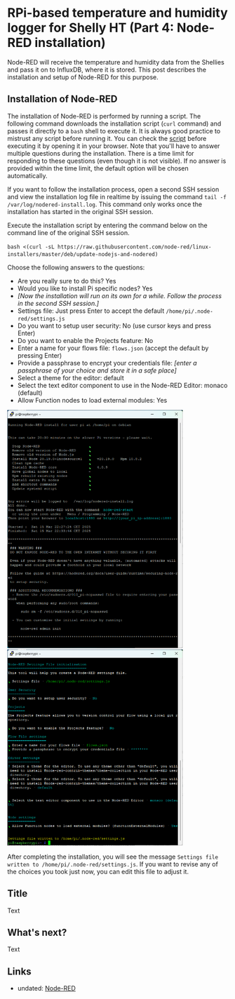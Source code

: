 # RPi-based temperature and humidity logger for Shelly HT (Part 4: Node-RED installation)

Node-RED will receive the temperature and humidity data from the Shellies and pass it on to InfluxDB, where it is stored. This post describes the installation and setup of Node-RED for this purpose.

## Installation of Node-RED

The installation of Node-RED is performed by running a script. The following command downloads the installation script (`curl` command) and passes it directly to a `bash` shell to execute it. It is always good practice to mistrust any script before running it. You can check the [script](https://raw.githubusercontent.com/node-red/linux-installers/master/deb/update-nodejs-and-nodered) before executing it by opening it in your browser. Note that you'll have to answer multiple questions during the installation. There is a time limit for responding to these questions (even though it is not visible). If no answer is provided within the time limit, the default option will be chosen automatically.

If you want to follow the installation process, open a second SSH session and view the installation log file in realtime by issuing the command `tail -f /var/log/nodered-install.log`. This command only works once the installation has started in the original SSH session.

Execute the installation script by entering the command below on the command line of the original SSH session.

`bash <(curl -sL https://raw.githubusercontent.com/node-red/linux-installers/master/deb/update-nodejs-and-nodered)`

Choose the following answers to the questions:
- Are you really sure to do this? Yes
- Would you like to install Pi specific nodes? Yes
- _[Now the installation will run on its own for a while. Follow the process in the second SSH session.]_
- Settings file: Just press Enter to accept the default `/home/pi/.node-red/settings.js`
- Do you want to setup user security: No (use cursor keys and press Enter)
- Do you want to enable the Projects feature: No
- Enter a name for your flows file: `flows.json` (accept the default by pressing Enter)
- Provide a passphrase to encrypt your credentials file: _[enter a passphrase of your choice and store it in a safe place]_
- Select a theme for the editor: default
- Select the text editor component to use in the Node-RED Editor: monaco (default)
- Allow Function nodes to load external modules: Yes

<img src="/docs/assets/img/ht_logger/Screenshot%202025-03-15%20224007.png" alt="Installation of Node-RED (part 1)" width="400"/>

<img src="/docs/assets/img/ht_logger/Screenshot%202025-03-15%20224038.png" alt="Installation of Node-RED (part 2)" width="400"/>

After completing the installation, you will see the message `Settings file written to /home/pi/.node-red/settings.js`. If you want to revise any of the choices you took just now, you can edit this file to adjust it.



## Title

Text


## What's next?

Text


## Links

- undated: [Node-RED](https://nodered.org/)

